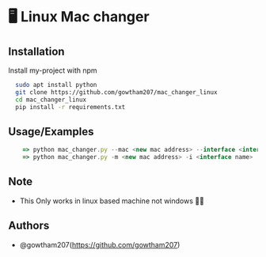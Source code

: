 # 🖥️ Linux Mac changer





## Installation

Install my-project with npm

```bash
  sudo apt install python
  git clone https://github.com/gowtham207/mac_changer_linux
  cd mac_changer_linux
  pip install -r requirements.txt
```


    
## Usage/Examples

```javascript
    => python mac_changer.py --mac <new mac address> --interface <interface name>
    => python mac_changer.py -m <new mac address> -i <interface name>

```


## Note
 - This Only works in linux based machine not windows 👨‍💻

## Authors

- @gowtham207(https://github.com/gowtham207)

